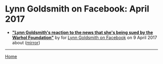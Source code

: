 # Lynn Goldsmith on Facebook: April 2017

 - [**"Lynn Goldsmith's reaction to the news that she's being sued by the Warhol Foundation"**](https://www.facebook.com/lynn.goldsmith/posts/10155098104516758) by  for [Lynn Goldsmith on Facebook](https://www.facebook.com/lynn.goldsmith) on 9 April 2017 about  ([mirror](https://web.archive.org/web/*/https://www.facebook.com/lynn.goldsmith/posts/10155098104516758))

----

[Home](./)
